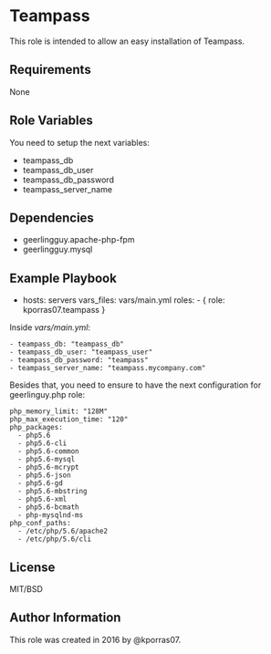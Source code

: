 Teampass
=========

This role is intended to allow an easy installation of Teampass.

Requirements
------------

None

Role Variables
--------------

You need to setup the next variables:
 - teampass_db
 - teampass_db_user
 - teampass_db_password
 - teampass_server_name

Dependencies
------------

- geerlingguy.apache-php-fpm
- geerlingguy.mysql

Example Playbook
----------------

   - hosts: servers
      vars_files:
        vars/main.yml
      roles:
         - { role: kporras07.teampass }

Inside _vars/main.yml_:

    - teampass_db: "teampass_db"
    - teampass_db_user: "teampass_user"
    - teampass_db_password: "teampass"
    - teampass_server_name: "teampass.mycompany.com"

Besides that, you need to ensure to have the next configuration for geerlinguy.php role:

```
php_memory_limit: "128M"
php_max_execution_time: "120"
php_packages:
  - php5.6
  - php5.6-cli
  - php5.6-common
  - php5.6-mysql
  - php5.6-mcrypt
  - php5.6-json
  - php5.6-gd
  - php5.6-mbstring
  - php5.6-xml
  - php5.6-bcmath
  - php-mysqlnd-ms
php_conf_paths:
  - /etc/php/5.6/apache2
  - /etc/php/5.6/cli
```

License
-------

MIT/BSD

Author Information
------------------

This role was created in 2016 by @kporras07.
